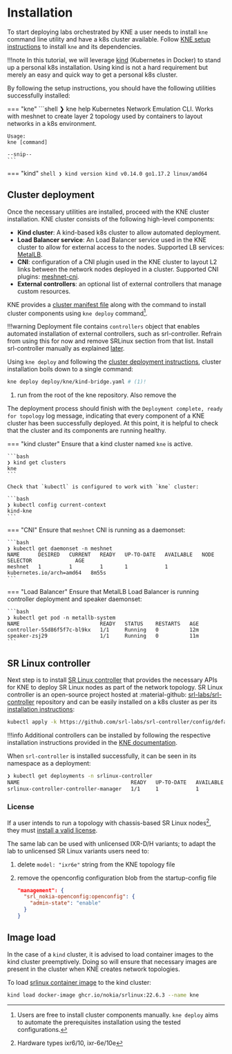 # Installation

To start deploying labs orchestrated by KNE a user needs to install `kne` command line utility and have a k8s cluster available. Follow [KNE setup instructions](https://github.com/openconfig/kne/blob/main/docs/setup.md) to install `kne` and its dependencies.

!!!note
    In this tutorial, we will leverage [kind](https://kind.sigs.k8s.io/) (Kubernetes in Docker) to stand up a personal k8s installation. Using kind is not a hard requirement but merely an easy and quick way to get a personal k8s cluster.

By following the setup instructions, you should have the following utilities successfully installed:

=== "kne"
    ```shell
    ❯ kne help
    Kubernetes Network Emulation CLI.  Works with meshnet to create
    layer 2 topology used by containers to layout networks in a k8s
    environment.

    Usage:
    kne [command]

    --snip--
    ```
=== "kind"
    ```shell
    ❯ kind version
    kind v0.14.0 go1.17.2 linux/amd64
    ```

## Cluster deployment

Once the necessary utilities are installed, proceed with the KNE cluster installation. KNE cluster consists of the following high-level components:

- **Kind cluster**: A kind-based k8s cluster to allow automated deployment.
- **Load Balancer service**: An Load Balancer service used in the KNE cluster to allow for external access to the nodes. Supported LB services: [MetalLB](https://metallb.universe.tf/).
- **CNI**: configuration of a CNI plugin used in the KNE cluster to layout L2 links between the network nodes deployed in a cluster. Supported CNI plugins: [meshnet-cni](https://github.com/networkop/meshnet-cni).
- **External controllers**: an optional list of external controllers that manage custom resources.

KNE provides a [cluster manifest file](https://github.com/openconfig/kne/blob/631d9664c83701b2458a3539de3d3807bc9ca625/deploy/kne/kind-bridge.yaml) along with the command to install cluster components using `kne deploy` command[^1].

!!!warning
    Deployment file contains `controllers` object that enables automated installation of external controllers, such as srl-controller. Refrain from using this for now and remove SRLinux section from that list. Install srl-controller manually as explained [later](#sr-linux-controller).

Using `kne deploy` and following the [cluster deployment instructions](https://github.com/openconfig/kne/blob/main/docs/create_topology.md#deploy-a-cluster), cluster installation boils down to a single command:

```bash
kne deploy deploy/kne/kind-bridge.yaml # (1)!
```

1. run from the root of the kne repository. Also remove the

The deployment process should finish with the `Deployment complete, ready for topology` log message, indicating that every component of a KNE cluster has been successfully deployed. At this point, it is helpful to check that the cluster and its components are running healthy.

=== "kind cluster"
    Ensure that a kind cluster named `kne` is active.

    ```bash
    ❯ kind get clusters
    kne
    ```

    Check that `kubectl` is configured to work with `kne` cluster:

    ```bash
    ❯ kubectl config current-context
    kind-kne
    ```
=== "CNI"
    Ensure that `meshnet` CNI is running as a daemonset:

    ```bash
    ❯ kubectl get daemonset -n meshnet
    NAME      DESIRED   CURRENT   READY   UP-TO-DATE   AVAILABLE   NODE SELECTOR              AGE
    meshnet   1         1         1       1            1           kubernetes.io/arch=amd64   8m55s
    ```

=== "Load Balancer"
    Ensure that MetalLB Load Balancer is running controller deployment and speaker daemonset:

    ```bash
    ❯ kubectl get pod -n metallb-system
    NAME                          READY   STATUS    RESTARTS   AGE
    controller-55d86f5f7c-bl9kx   1/1     Running   0          12m
    speaker-zsj29                 1/1     Running   0          11m
    ```

## SR Linux controller

Next step is to install [SR Linux controller](https://github.com/srl-labs/srl-controller) that provides the necessary APIs for KNE to deploy SR Linux nodes as part of the network topology. SR Linux controller is an open-source project hosted at :material-github: [srl-labs/srl-controller](https://github.com/srl-labs/srl-controller) repository and can be easily installed on a k8s cluster as per its [installation instructions](https://github.com/srl-labs/srl-controller#install):

```bash
kubectl apply -k https://github.com/srl-labs/srl-controller/config/default
```

!!!info
    Additional controllers can be installed by following the respective installation instructions provided in the [KNE documentation](https://github.com/openconfig/kne/blob/main/docs/create_topology.md#deploying-additional-vendor-controllers).

When `srl-controller` is installed successfully, it can be seen in its namespace as a deployment:

```bash
❯ kubectl get deployments -n srlinux-controller
NAME                                    READY   UP-TO-DATE   AVAILABLE   AGE
srlinux-controller-controller-manager   1/1     1            1           12m
```

### License

If a user intends to run a topology with chassis-based SR Linux nodes[^2], they must [install a valid license](https://github.com/srl-labs/srl-controller/blob/main/docs/using-licenses.md).

The same lab can be used with unlicensed IXR-D/H variants; to adapt the lab to unlicensed SR Linux variants users need to:

1. delete `model: "ixr6e"` string from the KNE topology file
2. remove the openconfig configuration blob from the startup-config file

    ```json title="remove this blob"
    "management": {
      "srl_nokia-openconfig:openconfig": {
        "admin-state": "enable"
      }
    }
    ```

## Image load

In the case of a `kind` cluster, it is advised to load container images to the kind cluster preemptively. Doing so will ensure that necessary images are present in the cluster when KNE creates network topologies.

To load [srlinux container image](https://github.com/nokia/srlinux-container-image) to the kind cluster:

```bash
kind load docker-image ghcr.io/nokia/srlinux:22.6.3 --name kne
```

[^1]: Users are free to install cluster components manually. `kne deploy` aims to automate the prerequisites installation using the tested configurations.
[^2]: Hardware types ixr6/10, ixr-6e/10e
